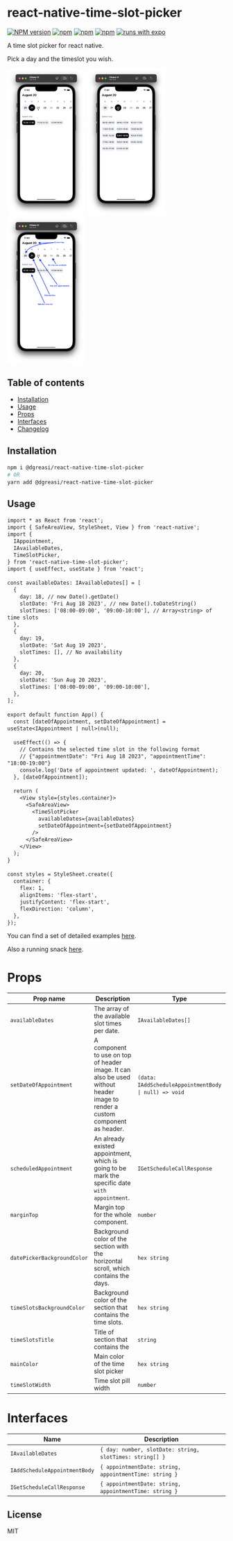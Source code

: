 # react-native-time-slot-picker

[![NPM version][npm-image]][npm-url] [![npm][npm-downloads]][npm-url] [![npm][license-url]][npm-url] [![npm][types-url]][npm-url] [![runs with expo][expo-image]][expo-url]

A time slot picker for react native.

Pick a day and the timeslot you wish.

[<img src="example/screenshots/1.png" width="180"/>](example/screenshots/1.png)
[<img src="example/screenshots/2.png" width="180"/>](example/screenshots/2.png)
[<img src="example/screenshots/3.png" width="180"/>](example/screenshots/3.png)

## Table of contents

- [Installation](#installation)
- [Usage](#usage)
- [Props](#props)
- [Interfaces](#interfaces)
- [Changelog](CHANGELOG.md)

## Installation

```sh
npm i @dgreasi/react-native-time-slot-picker
# OR
yarn add @dgreasi/react-native-time-slot-picker
```

## Usage

```tsx
import * as React from 'react';
import { SafeAreaView, StyleSheet, View } from 'react-native';
import {
  IAppointment,
  IAvailableDates,
  TimeSlotPicker,
} from 'react-native-time-slot-picker';
import { useEffect, useState } from 'react';

const availableDates: IAvailableDates[] = [
  {
    day: 18, // new Date().getDate()
    slotDate: 'Fri Aug 18 2023', // new Date().toDateString()
    slotTimes: ['08:00-09:00', '09:00-10:00'], // Array<string> of time slots
  },
  {
    day: 19,
    slotDate: 'Sat Aug 19 2023',
    slotTimes: [], // No availability
  },
  {
    day: 20,
    slotDate: 'Sun Aug 20 2023',
    slotTimes: ['08:00-09:00', '09:00-10:00'],
  },
];

export default function App() {
  const [dateOfAppointment, setDateOfAppointment] = useState<IAppointment | null>(null);

  useEffect(() => {
    // Contains the selected time slot in the following format
    // {"appointmentDate": "Fri Aug 18 2023", "appointmentTime": "18:00-19:00"}
    console.log('Date of appointment updated: ', dateOfAppointment);
  }, [dateOfAppointment]);

  return (
    <View style={styles.container}>
      <SafeAreaView>
        <TimeSlotPicker
          availableDates={availableDates}
          setDateOfAppointment={setDateOfAppointment}
        />
      </SafeAreaView>
    </View>
  );
}

const styles = StyleSheet.create({
  container: {
    flex: 1,
    alignItems: 'flex-start',
    justifyContent: 'flex-start',
    flexDirection: 'column',
  },
});
```

You can find a set of detailed examples [here](https://github.com/dgreasi/react-native-time-slot-picker/tree/main/example).

Also a running snack [here](https://snack.expo.dev).

# Props

| Prop name                   | Description                                                                                                                 | Type                                                  | Default         |
| --------------------------- | --------------------------------------------------------------------------------------------------------------------------- | ----------------------------------------------------- | --------------- |
| `availableDates`            | The array of the available slot times per date.                                                                             | `IAvailableDates[]`                                   | **REQUIRED**    |
| `setDateOfAppointment`      | A component to use on top of header image. It can also be used without header image to render a custom component as header. | `(data: IAddScheduleAppointmentBody \| null) => void` | **REQUIRED**    |
| `scheduledAppointment`      | An already existed appointment, which is going to be mark the specific date `with appointment`.                             | `IGetScheduleCallResponse`                            | `undefined`     |
| `marginTop`                 | Margin top for the whole component.                                                                                         | `number`                                              | `0`             |
| `datePickerBackgroundColor` | Background color of the section with the horizontal scroll, which contains the days.                                        | `hex string`                                          | `'#FFFFFF'`     |
| `timeSlotsBackgroundColor`  | Background color of the section that contains the time slots.                                                               | `hex string`                                          | `'#FFFFFF'`     |
| `timeSlotsTitle`            | Title of section that contains the                                                                                          | `string`                                              | `'Select time'` |
| `mainColor`                 | Main color of the time slot picker                                                                                          | `hex string`                                          | `'#04060A'`     |
| `timeSlotWidth`             | Time slot pill width                                                                                                        | `number`                                              | `96`            |

# Interfaces

| Name                          | Description                                             |
| ----------------------------- |---------------------------------------------------------|
| `IAvailableDates`             | `{ day: number, slotDate: string, slotTimes: string[] }` |
| `IAddScheduleAppointmentBody` | `{ appointmentDate: string, appointmentTime: string }`  |
| `IGetScheduleCallResponse`    | `{ appointmentDate: string, appointmentTime: string }`  |

## License

MIT

[npm-url]: https://www.npmjs.com/package/@dgreasi/react-native-time-slot-picker
[npm-image]: https://img.shields.io/npm/v/@dgreasi/react-native-time-slot-picker?style=flat-square
[license-url]: https://img.shields.io/npm/l/@dgreasi/react-native-time-slot-picker?style=flat-square
[types-url]: https://img.shields.io/badge/types-included-blue?style=flat-square
[expo-image]: https://img.shields.io/badge/Runs%20with%20Expo-4630EB.svg?style=flat-square&logo=EXPO&labelColor=f3f3f3&logoColor=000
[expo-url]: https://expo.io
[npm-downloads]: https://img.shields.io/npm/dm/@dgreasi/react-native-time-slot-picker?style=flat-square
